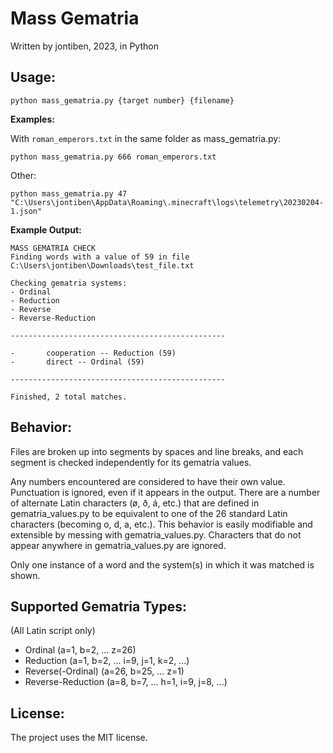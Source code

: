 # Mass Gematria
Written by jontiben, 2023, in Python

## Usage:
`python mass_gematria.py {target number} {filename}`

**Examples:**

With `roman_emperors.txt` in the same folder as mass_gematria.py:

`python mass_gematria.py 666 roman_emperors.txt`

Other:

`python mass_gematria.py 47 "C:\Users\jontiben\AppData\Roaming\.minecraft\logs\telemetry\20230204-1.json"`

**Example Output:**

```
MASS GEMATRIA CHECK
Finding words with a value of 59 in file C:\Users\jontiben\Downloads\test_file.txt

Checking gematria systems:
- Ordinal
- Reduction
- Reverse
- Reverse-Reduction

------------------------------------------------

-       cooperation -- Reduction (59)
-       direct -- Ordinal (59)

------------------------------------------------

Finished, 2 total matches.
```

## Behavior:
Files are broken up into segments by spaces and line breaks, and each segment is checked independently for its gematria values. 

Any numbers encountered are considered to have their own value. Punctuation is ignored, even if it appears in the output. There are a number of alternate Latin characters (ø, ð, á, etc.) that are defined in gematria_values.py to be equivalent to one of the 26 standard Latin characters (becoming o, d, a, etc.). This behavior is easily modifiable and extensible by messing with gematria_values.py. Characters that do not appear anywhere in gematria_values.py are ignored. 

Only one instance of a word and the system(s) in which it was matched is shown.

## Supported Gematria Types:

(All Latin script only)

- Ordinal (a=1, b=2, ... z=26)
- Reduction (a=1, b=2, ... i=9, j=1, k=2, ...)
- Reverse(-Ordinal) (a=26, b=25, ... z=1)
- Reverse-Reduction (a=8, b=7, ... h=1, i=9, j=8, ...)

## License:

The project uses the MIT license.
